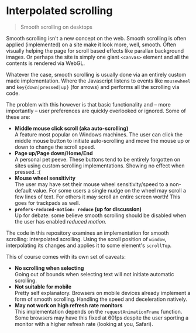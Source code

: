 # Interpolated scrolling
> Smooth scrolling on desktops

Smooth scrolling isn't a new concept on the web. Smooth scrolling is often applied (implemented) on a site make it look more, well, smooth. Often visually helping the page for scroll based effects like parallax background images. Or perhaps the site is simply one giant `<canvas>` element and all the contents is rendered via WebGL.

Whatever the case, smooth scrolling is usually done via an entirely custom made implementation. Where the Javascript listens to events like `mousewheel` and `key{down|pressed|up}` (for arrows) and performs all the scrolling via code.

The problem with this however is that basic functionality and – more importantly – user preferences are quickly overlooked or ignored. Some of these are:
* **Middle mouse click scroll (aka auto-scrolling)**  
  A feature most popular on Windows machines. The user can click the middle mouse button to initiate auto-scrolling and move the mouse up or down to change the scroll speed.
* **Page up/Page down/Home/End**  
  A personal pet peeve. These buttons tend to be entirely forgotten on sites using custom scrolling implementations. Showing no effect when pressed. :(
* **Mouse wheel sensitivity**  
  The user may have set their mouse wheel sensitivity/speed to a non-default value. For some users a single nudge on the wheel may scroll a few lines of text. For others it may scroll an entire screen worth! This goes for trackpads as well.
* **`prefers-reduced-motion: reduce` (up for discussion)**  
  Up for debate: some believe smooth scrolling should be disabled when the user has enabled *reduced motion*.

The code in this repository examines an implementation for smooth scrolling: interpolated scrolling. Using the scroll position of `window`, interpolating its changes and applies it to some element's `scrollTop`.

This of course comes with its own set of caveats:
* **No scrolling when selecting**  
  Going out of bounds when selecting text will not initiate automatic scrolling.
* **Not suitable for mobile**  
  Pretty self explanatory. Browsers on mobile devices already implement a form of smooth scrolling. Handling the speed and deceleration natively.
* **May not work on high refresh rate monitors**  
  This implementation depends on the `requestAnimationFrame` function. Some browsers may have this fixed at 60fps despite the user sporting a monitor with a higher refresh rate (looking at you, Safari).